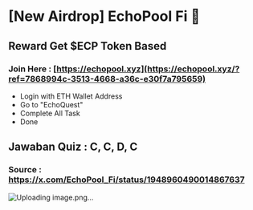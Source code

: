 # [New Airdrop] EchoPool Fi 👋
## Reward Get $ECP Token Based

### Join Here : [https://echopool.xyz](https://echopool.xyz/?ref=7868994c-3513-4668-a36c-e30f7a795659)

- Login with ETH Wallet Address
- Go to "EchoQuest" 
- Complete All Task 
- Done

## Jawaban Quiz : C, C, D, C

### Source : https://x.com/EchoPool_Fi/status/1948960490014867637
![Uploading image.png…]()

